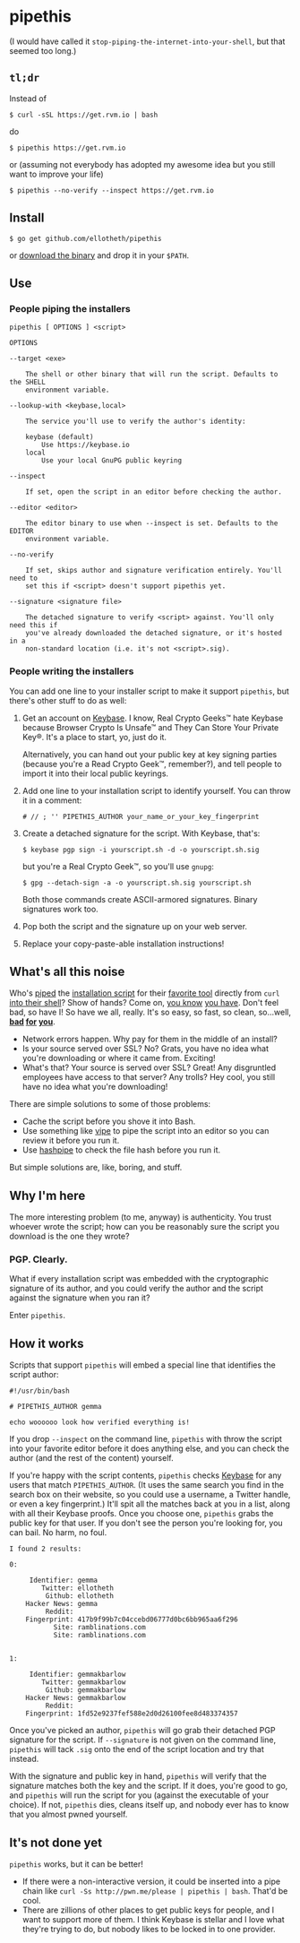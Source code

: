 # pipethis

(I would have called it `stop-piping-the-internet-into-your-shell`, but that
seemed too long.)

## `tl;dr`

Instead of

```
$ curl -sSL https://get.rvm.io | bash
```

do

```
$ pipethis https://get.rvm.io
```

or (assuming not everybody has adopted my awesome idea but you still want to
improve your life)

```
$ pipethis --no-verify --inspect https://get.rvm.io
```

## Install

```
$ go get github.com/ellotheth/pipethis
```

or [download the binary](https://github.com/ellotheth/pipethis/releases) and
drop it in your `$PATH`.

## Use

### People piping the installers

```
pipethis [ OPTIONS ] <script>

OPTIONS

--target <exe>

    The shell or other binary that will run the script. Defaults to the SHELL
    environment variable.

--lookup-with <keybase,local>

    The service you'll use to verify the author's identity:

    keybase (default)
        Use https://keybase.io
    local
        Use your local GnuPG public keyring

--inspect

    If set, open the script in an editor before checking the author.

--editor <editor>

    The editor binary to use when --inspect is set. Defaults to the EDITOR
    environment variable.

--no-verify

    If set, skips author and signature verification entirely. You'll need to
    set this if <script> doesn't support pipethis yet.

--signature <signature file>

	The detached signature to verify <script> against. You'll only need this if
	you've already downloaded the detached signature, or it's hosted in a
	non-standard location (i.e. it's not <script>.sig).
```

### People writing the installers

You can add one line to your installer script to make it support `pipethis`,
but there's other stuff to do as well:

1. Get an account on [Keybase](https://keybase.io). I know, Real Crypto Geeks™
   hate Keybase because Browser Crypto Is Unsafe™ and They Can Store
   Your Private Key®. It's a place to start, yo, just do it.

   Alternatively, you can hand out your public key at key signing parties
   (because you're a Read Crypto Geek™, remember?), and tell people to import
   it into their local public keyrings.
2. Add one line to your installation script to identify yourself. You can throw
   it in a comment:

    ```
    # // ; '' PIPETHIS_AUTHOR your_name_or_your_key_fingerprint
    ```

3. Create a detached signature for the script. With Keybase, that's:

    ```
    $ keybase pgp sign -i yourscript.sh -d -o yourscript.sh.sig
    ```

   but you're a Real Crypto Geek™, so you'll use `gnupg`:

    ```
    $ gpg --detach-sign -a -o yourscript.sh.sig yourscript.sh
    ```

	Both those commands create ASCII-armored signatures. Binary signatures work
	too.
4. Pop both the script and the signature up on your web server.
5. Replace your copy-paste-able installation instructions!

## What's all this noise

Who's [piped](https://rvm.io/rvm/install) the
[installation script](https://github.com/npm/npm#fancy-install-unix) for their
[favorite tool](https://github.com/creationix/nvm#install-script) directly from
`curl` [into their shell](https://getcomposer.org/doc/00-intro.md#installation-linux-unix-osx)?
Show of hands? Come on, [you know](http://ipxe.org/)
[you have](https://docs.puppetlabs.com/pe/latest/install_agents.html#scenario-1-the-osarchitecture-of-the-puppet-master-and-the-agent-node-are-the-same).
Don't feel bad, so have I! So have we all, really. It's so easy, so fast, so
clean, so...well, **[bad](http://curlpipesh.tumblr.com/)
[for](https://jordaneldredge.com/blog/one-way-curl-pipe-sh-install-scripts-can-be-dangerous/)
[you](https://www.seancassidy.me/dont-pipe-to-your-shell.html)**.

- Network errors happen. Why pay for them in the middle of an install?
- Is your source served over SSL? No? Grats, you have no idea what you're
  downloading or where it came from. Exciting!
- What's that? Your source is served over SSL? Great! Any disgruntled employees
  have access to that server? Any trolls? Hey cool, you still have no idea what
  you're downloading!

There are simple solutions to some of those problems:

- Cache the script before you shove it into Bash.
- Use something like [vipe](https://joeyh.name/code/moreutils/) to pipe the
  script into an editor so you can review it before you run it.
- Use [hashpipe](https://github.com/jbenet/hashpipe) to check the file hash
  before you run it.

But simple solutions are, like, boring, and stuff.

## Why I'm here

The more interesting problem (to me, anyway) is authenticity. You trust whoever
wrote the script; how can you be reasonably sure the script you download is the
one they wrote?

### PGP. Clearly.

What if every installation script was embedded with the cryptographic signature
of its author, and you could verify the author and the script against the
signature when you ran it?

Enter `pipethis`.

## How it works

Scripts that support `pipethis` will embed a special line that identifies the
script author:

```{.sh}
#!/usr/bin/bash

# PIPETHIS_AUTHOR gemma

echo woooooo look how verified everything is!
```

If you drop `--inspect` on the command line, `pipethis` with throw the script
into your favorite editor before it does anything else, and you can check the
author (and the rest of the content) yourself.

If you're happy with the script contents, `pipethis` checks
[Keybase](https://keybase.io) for any users that match `PIPETHIS_AUTHOR`. (It
uses the same search you find in the search box on their website, so you could
use a username, a Twitter handle, or even a key fingerprint.) It'll spit all
the matches back at you in a list, along with all their Keybase proofs. Once
you choose one, `pipethis` grabs the public key for that user. If you don't see
the person you're looking for, you can bail. No harm, no foul.

```
I found 2 results:

0:

     Identifier: gemma
        Twitter: ellotheth
         Github: ellotheth
    Hacker News: gemma
         Reddit: 
    Fingerprint: 417b9f99b7c04ccebd06777d0bc6bb965aa6f296
           Site: ramblinations.com
           Site: ramblinations.com


1:

     Identifier: gemmakbarlow
        Twitter: gemmakbarlow
         Github: gemmakbarlow
    Hacker News: gemmakbarlow
         Reddit: 
    Fingerprint: 1fd52e9237fef588e2d0d26100fee8d483374357
```

Once you've picked an author, `pipethis` will go grab their detached PGP
signature for the script. If `--signature` is not given on the command line,
`pipethis` will tack `.sig` onto the end of the script location and try that
instead.

With the signature and public key in hand, `pipethis` will verify that the
signature matches both the key and the script. If it does, you're good to go,
and `pipethis` will run the script for you (against the executable of your
choice). If not, `pipethis` dies, cleans itself up, and nobody ever has to know
that you almost pwned yourself.

## It's not done yet

`pipethis` works, but it can be better!

- If there were a non-interactive version, it could be inserted into a pipe
  chain like `curl -Ss http://pwn.me/please | pipethis | bash`. That'd be cool.
- There are zillions of other places to get public keys for people, and I want
  to support more of them. I think Keybase is stellar and I love what they're
  trying to do, but nobody likes to be locked in to one provider.
